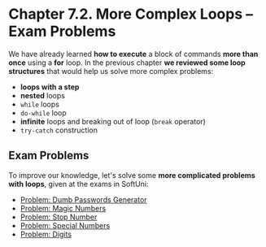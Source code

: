 # Chapter 7.2. More Complex Loops – Exam Problems

We have already learned **how to execute** a block of commands **more than once** using a **for** loop. In the previous chapter **we reviewed some loop structures** that would help us solve more complex problems:

* **loops with a step**
* **nested** loops
* `while` loops
* `do-while` loop
* **infinite** loops and breaking out of loop \(`break` operator\)
* `try-catch` construction

## Exam Problems

To improve our knowledge, let's solve some **more complicated problems with loops**, given at the exams in SoftUni:

* [Problem: Dumb Passwords Generator](/Content/Chapter-7-2-complex-loops-exam-problems/stupid-password-generator/stupid-password-generator.md)
* [Problem: Magic Numbers](/Content/Chapter-7-2-complex-loops-exam-problems/magic-combination/magic-combination.md)
* [Problem: Stop Number](/Content/Chapter-7-2-complex-loops-exam-problems/stop-number/stop-number.md)
* [Problem: Special Numbers](/Content/Chapter-7-2-complex-loops-exam-problems/special-numbers/special-numbers.md)
* [Problem: Digits](/Content/Chapter-7-2-complex-loops-exam-problems/digits/digits.md)
